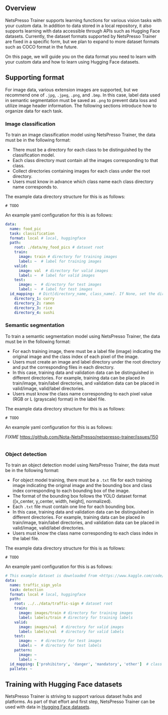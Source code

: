 ## Overview

NetsPresso Trainer supports learning functions for various vision tasks with your custom data. 
In addition to data stored in a local repository, it also supports learning with data accessible through APIs such as Hugging Face datasets. 
Currently, the dataset formats supported by NetsPresso Trainer are fixed in a specific form, but we plan to expand to more dataset formats such as COCO format in the future.  

On this page, we will guide you on the data format you need to learn with your custom data and how to learn using Hugging Face datasets. 
## Supporting format

For image data, various extension images are supported, but we recommend one of `.jpg`, `.jpeg`, `.png`, and `.bmp`. In this case, label data used in semantic segmentation must be saved as `.png` to prevent data loss and utilize image header information. 
The following sections introduce how to organize data for each task. 

### Image classification

To train an image classification model using NetsPresso Trainer, the data must be in the following format: 

- There must be a directory for each class to be distinguished by the classification model.
- Each class directory must contain all the images corresponding to that class.
- Collect directories containing images for each class under the root directory.
- Users must know in advance which class name each class directory name corresponds to.
 
The example data directory structure for this is as follows:

```
# TODO
```

An example yaml configuration for this is as follows:

```yaml
data:
  name: food_pic
  task: classification
  format: local # local, huggingface
  path:
    root: ./data/my_food_pics # dataset root
    train:
      image: train # directory for training images
      label: ~  # label for training images
    valid:
      image: val  # directory for valid images
      label: ~  # label for valid images
    test:
      image: ~  # directory for test images
      label: ~  # label for test images
  id_mapping:  # Dict[directory_name, class_name]. If None, set the directory name same with class name
    directory_1: curry
    directory_2: ramen
    directory_3: rice
    directory_4: sushi

```

### Semantic segmentation

To train a semantic segmentation model using NetsPresso Trainer, the data must be in the following format:

- For each training image, there must be a label file (image) indicating the original image and the class index of each pixel of the image.
- Users must create an image and label directory under the root directory and put the corresponding files in each directory.
- In this case, training data and validation data can be distinguished in different directories. For example, training data can be placed in train/image, train/label directories, and validation data can be placed in valid/image, valid/label directories.
- Users must know the class name corresponding to each pixel value (RGB or L (grayscale) format) in the label file.

The example data directory structure for this is as follows:

```
# TODO

```

An example yaml configuration for this is as follows:

*FIXME* https://github.com/Nota-NetsPresso/netspresso-trainer/issues/150

```yaml

```

### Object detection

To train an object detection model using NetsPresso Trainer, the data must be in the following format: 

- For object model training, there must be a `.txt` file for each training image indicating the original image and the bounding box and class index corresponding to each bounding box of the image.
- The format of the bounding box follows the YOLO dataset format ([x_center, y_center, width, height], normalized).
- Each `.txt` file must contain one line for each bounding box.
- In this case, training data and validation data can be distinguished in different directories. For example, training data can be placed in train/image, train/label directories, and validation data can be placed in valid/image, valid/label directories.
- Users must know the class name corresponding to each class index in the label file.

The example data directory structure for this is as follows: 

```
# TODO

```

An example yaml configuration for this is as follows: 

```yaml
# This example dataset is downloaded from <https://www.kaggle.com/code/valentynsichkar/traffic-signs-detection-by-yolo-v3-opencv-keras/input>
data:
  name: traffic_sign_yolo
  task: detection
  format: local # local, huggingface
  path:
    root: ../../data/traffic-sign # dataset root
    train:
      image: images/train # directory for training images
      label: labels/train # directory for training labels
    valid:
      image: images/val  # directory for valid images
      label: labels/val  # directory for valid labels
    test:
      image: ~  # directory for test images
      label: ~  # directory for test labels
    pattern:
      image: ~
      label: ~
  id_mapping: ['prohibitory', 'danger', 'mandatory', 'other']  # class names
  pallete: ~

```

## Training with Hugging Face datasets

NetsPresso Trainer is striving to support various dataset hubs and platforms. 
As part of that effort and first step, NetsPresso Trainer can be used with data in [Hugging Face datasets](https://huggingface.co/datasets). 